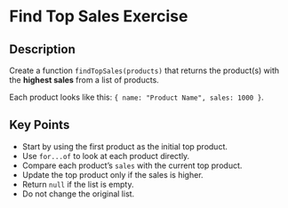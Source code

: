 # Find Top Sales Exercise

## Description

Create a function `findTopSales(products)` that returns the product(s) with the **highest sales** from a list of products.

Each product looks like this: `{ name: "Product Name", sales: 1000 }`.

## Key Points

- Start by using the first product as the initial top product.
- Use `for...of` to look at each product directly.
- Compare each product’s `sales` with the current top product.
- Update the top product only if the sales is higher.
- Return `null` if the list is empty.
- Do not change the original list.
